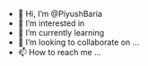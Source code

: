 - 👋 Hi, I’m @PiyushBaria
- 👀 I’m interested in 
- 🌱 I’m currently learning 
- 💞️ I’m looking to collaborate on ...
- 📫 How to reach me ...

<!---
PiyushBaria/PiyushBaria is a ✨ special ✨ repository because its `README.md` (this file) appears on your GitHub profile.
You can click the Preview link to take a look at your changes.
--->
